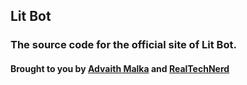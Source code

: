 ## Lit Bot

### The source code for the official site of Lit Bot.

#### Brought to you by [Advaith Malka](https://advaithmalka.github.io) and [RealTechNerd](https://realtechnerd.github.io)
